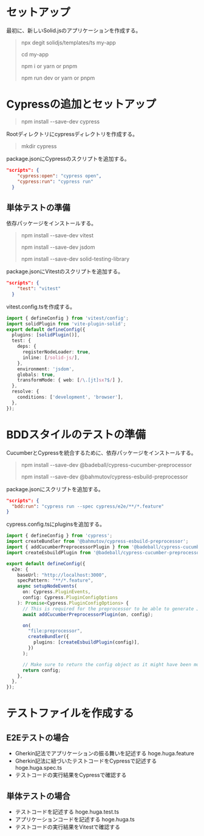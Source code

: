 # セットアップ
最初に、新しいSolid.jsのアプリケーションを作成する。

> npx degit solidjs/templates/ts my-app
>
> cd my-app
>
> npm i or yarn or pnpm
>
> npm run dev or yarn or pnpm

# Cypressの追加とセットアップ

> npm install --save-dev cypress

Rootディレクトリにcypressディレクトリを作成する。

> mkdir cypress

package.jsonにCypressのスクリプトを追加する。

```json
"scripts": {
    "cypress:open": "cypress open",
    "cypress:run": "cypress run"
  }
```

## 単体テストの準備

依存パッケージをインストールする。

> npm install --save-dev vitest
>
> npm install --save-dev jsdom
>
> npm install --save-dev solid-testing-library

package.jsonにVitestのスクリプトを追加する。

```json
"scripts": {
    "test": "vitest"
  }
```

vitest.config.tsを作成する。

```ts
import { defineConfig } from 'vitest/config';
import solidPlugin from 'vite-plugin-solid';
export default defineConfig({
  plugins: [solidPlugin()],
  test: {
    deps: {
      registerNodeLoader: true,
      inline: [/solid-js/],
    },
    environment: 'jsdom',
    globals: true,
    transformMode: { web: [/\.[jt]sx?$/] },
  },
  resolve: {
    conditions: ['development', 'browser'],
  },
});
``` 

# BDDスタイルのテストの準備

CucumberとCypressを統合するために、依存パッケージをインストールする。

> npm install --save-dev @badeball/cypress-cucumber-preprocessor
>
> npm install --save-dev @bahmutov/cypress-esbuild-preprocessor
>

package.jsonにスクリプトを追加する。
  
  ```json
  "scripts": {
    "bdd:run": "cypress run --spec cypress/e2e/**/*.feature"
  }
  ```

cypress.config.tsにpluginsを追加する。

```ts
import { defineConfig } from 'cypress';
import createBundler from '@bahmutov/cypress-esbuild-preprocessor';
import { addCucumberPreprocessorPlugin } from '@badeball/cypress-cucumber-preprocessor';
import createEsbuildPlugin from '@badeball/cypress-cucumber-preprocessor/esbuild';

export default defineConfig({
  e2e: {
    baseUrl: "http://localhost:3000",
    specPattern: "**/*.feature",
    async setupNodeEvents(
      on: Cypress.PluginEvents,
      config: Cypress.PluginConfigOptions
    ): Promise<Cypress.PluginConfigOptions> {
      // This is required for the preprocessor to be able to generate JSON reports after each run, and more,
      await addCucumberPreprocessorPlugin(on, config);

      on(
        "file:preprocessor",
        createBundler({
          plugins: [createEsbuildPlugin(config)],
        })
      );

      // Make sure to return the config object as it might have been modified by the plugin.
      return config;
    },
  },
});
```

# テストファイルを作成する

## E2Eテストの場合

- Gherkin記法でアプリケーションの振る舞いを記述する hoge.huga.feature
- Gherkin記法に紐づいたテストコードをCypressで記述する hoge.huga.spec.ts
- テストコードの実行結果をCypressで確認する

## 単体テストの場合

- テストコードを記述する hoge.huga.test.ts
- アプリケーションコードを記述する hoge.huga.ts
- テストコードの実行結果をVitestで確認する

